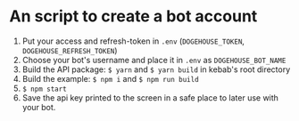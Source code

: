 # An script to create a bot account
1. Put your access and refresh-token in `.env` (`DOGEHOUSE_TOKEN`, `DOGEHOUSE_REFRESH_TOKEN`)
2. Choose your bot's username and place it in `.env` as `DOGEHOUSE_BOT_NAME`
3. Build the API package: `$ yarn` and `$ yarn build` in kebab's root directory
4. Build the example: `$ npm i` and `$ npm run build`
5. `$ npm start`
6. Save the api key printed to the screen in a safe place to later use with your bot.
